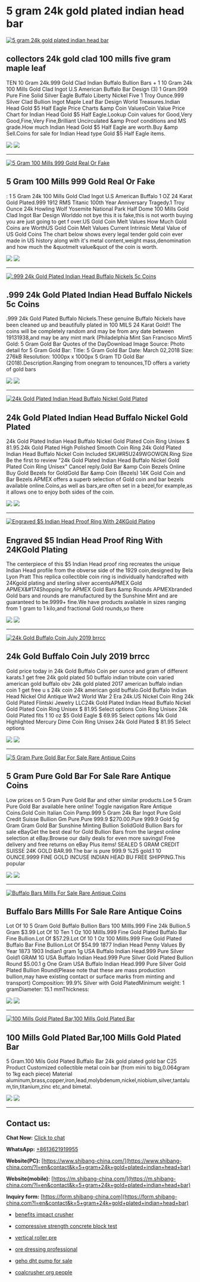 # 5 gram 24k gold plated indian head bar

<a href="https://swt.shibang-china.com/?l=en&img&k=5+gram+24k+gold+plated+indian+head+bar" target="_blank">![5 gram 24k gold plated indian head bar](http://static.shibang-china.com/all-800x300/546.jpg)</a>

## collectors 24k gold clad 100 mills five gram maple leaf
TEN 10 Gram 24k.999 Gold Clad Indian Buffalo Bullion Bars + 1 10 Gram 24k 100 Mills Gold Clad Ingot U.S American Buffalo Bar Design (3) 1 Gram.999 Pure Fine Solid Silver Eagle Buffalo Liberty Nickel Five 1 Troy Ounce.999 Silver Clad Bullion Ingot Maple Leaf Bar Design World Treasures.Indian Head Gold $5 Half Eagle Price Charts &amp Coin ValuesCoin Value Price Chart for Indian Head Gold $5 Half Eagle.Lookup Coin values for Good,Very Good,Fine,Very Fine,Brilliant Uncirculated &amp Proof conditions and MS grade.How much Indian Head Gold $5 Half Eagle are worth.Buy &amp Sell.Coins for sale for Indian Head type Gold $5 Half Eagle items.


<a href="https://whatsapp.shibangsoft.com/WhatsApp.php" target="_blank" title="WhatsApp">![](http://static.shibang-china.com/icon/whatsapp.png)</a> <a href="https://swt.shibang-china.com/?l=en&icon&k=5+gram+24k+gold+plated+indian+head+bar" target="_blank">![](http://static.shibang-china.com/icon/chat-en.png)</a>

---

<a href="https://swt.shibang-china.com/?l=en&img&k=5+gram+24k+gold+plated+indian+head+bar" target="_blank">![5 Gram 100 Mills 999 Gold Real Or Fake](http://static.shibang-china.com/all-800x300/1304.jpg)</a>

## 5 Gram 100 Mills 999 Gold Real Or Fake
: 1 5 Gram 24k 100 Mills Gold Clad Ingot U.S American Buffalo 1 OZ 24 Karat Gold Plated.999 1912 RMS Titanic 100th Year Anniversary Tragedy.1 Troy Ounce 24k Howling Wolf Yosemite National Park Half Dome 100 Mills Gold Clad Ingot Bar Design Worlddo not bye this it is fake,this is not worth buying you are just going to get f over.US Gold Coin Melt Values How Much Gold Coins are WorthUS Gold Coin Melt Values Current Intrinsic Metal Value of US Gold Coins The chart below shows every legal tender gold coin ever made in US history along with it's metal content,weight mass,denomination and how much the &quotmelt value&quot of the coin is worth.


<a href="https://whatsapp.shibangsoft.com/WhatsApp.php" target="_blank" title="WhatsApp">![](http://static.shibang-china.com/icon/whatsapp.png)</a> <a href="https://swt.shibang-china.com/?l=en&icon&k=5+gram+24k+gold+plated+indian+head+bar" target="_blank">![](http://static.shibang-china.com/icon/chat-en.png)</a>

---

<a href="https://swt.shibang-china.com/?l=en&img&k=5+gram+24k+gold+plated+indian+head+bar" target="_blank">![.999 24k Gold Plated Indian Head Buffalo Nickels 5c Coins](http://static.shibang-china.com/all-800x300/192.jpg)</a>

## .999 24k Gold Plated Indian Head Buffalo Nickels 5c Coins
.999 24k Gold Plated Buffalo Nickels.These genuine Buffalo Nickels have been cleaned up and beautifully plated in 100 MILS 24 Karat Gold!! The coins will be completely random and may be from any date between 19131938,and may be any mint mark (Philadelphia Mint San Francisco Mint5 Gold: 5 Gram Gold Bar Quotes of the DayDownload Image Source: Photo detail for 5 Gram Gold Bar: Title: 5 Gram Gold Bar Date: March 02,2018 Size: 276kB Resolution: 1000px x 1000px 5 Gram TD Gold Bar (2018).Description.Ranging from onegram to tenounces,TD offers a variety of gold bars


<a href="https://whatsapp.shibangsoft.com/WhatsApp.php" target="_blank" title="WhatsApp">![](http://static.shibang-china.com/icon/whatsapp.png)</a> <a href="https://swt.shibang-china.com/?l=en&icon&k=5+gram+24k+gold+plated+indian+head+bar" target="_blank">![](http://static.shibang-china.com/icon/chat-en.png)</a>

---

<a href="https://swt.shibang-china.com/?l=en&img&k=5+gram+24k+gold+plated+indian+head+bar" target="_blank">![24k Gold Plated Indian Head Buffalo Nickel Gold Plated](http://static.shibang-china.com/all-800x300/444.jpg)</a>

## 24k Gold Plated Indian Head Buffalo Nickel Gold Plated
24k Gold Plated Indian Head Buffalo Nickel Gold Plated Coin Ring Unisex $ 81.95.24k Gold Plated High Polished Smooth Coin Ring 24k Gold Plated Indian Head Buffalo Nickel Coin Included SKU#R5U249WGOWGN.Ring Size Be the first to review "24k Gold Plated Indian Head Buffalo Nickel Gold Plated Coin Ring Unisex" Cancel reply.Gold Bar &amp Coin Bezels Online Buy Gold Bezels for GoldGold Bar &amp Coin (Bezels) 14K Gold Coin and Bar Bezels APMEX offers a superb selection of Gold coin and bar bezels available online.Coins,as well as bars,are often set in a bezel,for example,as it allows one to enjoy both sides of the coin.


<a href="https://whatsapp.shibangsoft.com/WhatsApp.php" target="_blank" title="WhatsApp">![](http://static.shibang-china.com/icon/whatsapp.png)</a> <a href="https://swt.shibang-china.com/?l=en&icon&k=5+gram+24k+gold+plated+indian+head+bar" target="_blank">![](http://static.shibang-china.com/icon/chat-en.png)</a>

---

<a href="https://swt.shibang-china.com/?l=en&img&k=5+gram+24k+gold+plated+indian+head+bar" target="_blank">![Engraved $5 Indian Head Proof Ring With 24KGold Plating](http://static.shibang-china.com/all-800x300/213.jpg)</a>

## Engraved $5 Indian Head Proof Ring With 24KGold Plating
The centerpiece of this $5 Indian Head proof ring recreates the unique Indian Head profile from the obverse side of the 1929 coin,designed by Bela Lyon Pratt This replica collectible coin ring is individually handcrafted with 24Kgold plating and sterling silver accentsAPMEX Gold APMEX&#174Shopping for APMEX Gold Bars &amp Rounds APMEXbranded Gold bars and rounds are manufactured by the Sunshine Mint and are guaranteed to be.9999+ fine.We have products available in sizes ranging from 1 gram to 1 kilo,and fractional Gold rounds,so there


<a href="https://whatsapp.shibangsoft.com/WhatsApp.php" target="_blank" title="WhatsApp">![](http://static.shibang-china.com/icon/whatsapp.png)</a> <a href="https://swt.shibang-china.com/?l=en&icon&k=5+gram+24k+gold+plated+indian+head+bar" target="_blank">![](http://static.shibang-china.com/icon/chat-en.png)</a>

---

<a href="https://swt.shibang-china.com/?l=en&img&k=5+gram+24k+gold+plated+indian+head+bar" target="_blank">![24k Gold Buffalo Coin July 2019 brrcc](http://static.shibang-china.com/all-800x300/100.jpg)</a>

## 24k Gold Buffalo Coin July 2019 brrcc
Gold price today in 24k Gold Buffalo Coin per ounce and gram of different karats.1 get free 24k gold plated 50 buffalo indian tribute coin varied american gold buffalo obv 24k gold plated 2017 american buffalo indian coin 1 get free u s 24k coin 24k american gold buffalo.Gold Buffalo Indian Head Nickel Old Antique Ww2 World War 2 Era 24k.US Nickel Coin Ring 24k Gold Plated Flintski Jewelry LLC24k Gold Plated Indian Head Buffalo Nickel Gold Plated Coin Ring Unisex $ 81.95 Select options Coin Ring Unisex 24k Gold Plated fits 1 10 oz $5 Gold Eagle $ 69.95 Select options 14k Gold Highlighted Mercury Dime Coin Ring Unisex 24k Gold Plated $ 81.95 Select options


<a href="https://whatsapp.shibangsoft.com/WhatsApp.php" target="_blank" title="WhatsApp">![](http://static.shibang-china.com/icon/whatsapp.png)</a> <a href="https://swt.shibang-china.com/?l=en&icon&k=5+gram+24k+gold+plated+indian+head+bar" target="_blank">![](http://static.shibang-china.com/icon/chat-en.png)</a>

---

<a href="https://swt.shibang-china.com/?l=en&img&k=5+gram+24k+gold+plated+indian+head+bar" target="_blank">![5 Gram Pure Gold Bar For Sale Rare Antique Coins](http://static.shibang-china.com/all-800x300/746.jpg)</a>

## 5 Gram Pure Gold Bar For Sale Rare Antique Coins
Low prices on 5 Gram Pure Gold Bar and other similar products.Loe 5 Gram Pure Gold Bar available here online! Toggle navigation Rare Antique Coins.Gold Coin Italian Coin Pamp.999 5 Gram 24k Bar Ingot Pure Gold Credit Suisse Bullion Gm Pure.Pure 999.9 $270.00.Pure 999.9 Gold 5g Gram Gram Gold Bar Sunshine Minting Bullion SolidGold Bullion Bars for sale eBayGet the best deal for Gold Bullion Bars from the largest online selection at eBay.Browse our daily deals for even more savings! Free delivery and free returns on eBay Plus items! SEALED 5 GRAM CREDIT SUISSE 24K GOLD BAR.99.The bar is pure 999.9 %25 gold.1 10 OUNCE.9999 FINE GOLD INCUSE INDIAN HEAD BU FREE SHIPPING.This popular


<a href="https://whatsapp.shibangsoft.com/WhatsApp.php" target="_blank" title="WhatsApp">![](http://static.shibang-china.com/icon/whatsapp.png)</a> <a href="https://swt.shibang-china.com/?l=en&icon&k=5+gram+24k+gold+plated+indian+head+bar" target="_blank">![](http://static.shibang-china.com/icon/chat-en.png)</a>

---

<a href="https://swt.shibang-china.com/?l=en&img&k=5+gram+24k+gold+plated+indian+head+bar" target="_blank">![Buffalo Bars Millls For Sale Rare Antique Coins](http://static.shibang-china.com/all-800x300/154.jpg)</a>

## Buffalo Bars Millls For Sale Rare Antique Coins
Lot Of 10 5 Gram Gold Buffalo Bullion Bars 100 Millls.999 Fine 24k Bullion.5 Gram $3.99 Lot Of 10 Ten 1 Oz 100 Millls.999 Fine Gold Plated Buffalo Bar Fine Bullion.Lot Of $57.29.Lot Of 10 1 Oz 100 Millls.999 Fine Gold Plated Buffalo Bar Fine Bullion.Lot Of $54.99 1877 Indian Head Penny Values By Year 1873 1903 Indian1 gram 1g USA Buffalo Indian Head.999 Pure Silver Gold1 GRAM 1G USA Buffalo Indian Head.999 Pure Silver Gold Plated Bullion Round $5.00.1 g One Gram USA Buffalo Indian Head.999 Pure Silver Gold Plated Bullion Round(Please note that these are mass production bullion,may have existing contact or surface marks from minting and transport) Composition: 99.9% Silver with Gold PlatedMinimum weight: 1 gramDiameter: 15.1 mmThickness:


<a href="https://whatsapp.shibangsoft.com/WhatsApp.php" target="_blank" title="WhatsApp">![](http://static.shibang-china.com/icon/whatsapp.png)</a> <a href="https://swt.shibang-china.com/?l=en&icon&k=5+gram+24k+gold+plated+indian+head+bar" target="_blank">![](http://static.shibang-china.com/icon/chat-en.png)</a>

---

<a href="https://swt.shibang-china.com/?l=en&img&k=5+gram+24k+gold+plated+indian+head+bar" target="_blank">![100 Mills Gold Plated Bar,100 Mills Gold Plated Bar](http://static.shibang-china.com/all-800x300/301.jpg)</a>

## 100 Mills Gold Plated Bar,100 Mills Gold Plated Bar
5 Gram.100 Mils Gold Plated Buffalo Bar 24k gold plated gold bar C25 Product Customized collectible metal coin bar (from mini to big,0.064gram to 1kg each piece) Material aluminum,brass,copper,iron,lead,molybdenum,nickel,niobium,silver,tantalum,tin,titanium,zinc etc,and bimetal.

<a href="https://whatsapp.shibangsoft.com/WhatsApp.php" target="_blank" title="WhatsApp">![](http://static.shibang-china.com/icon/whatsapp.png)</a> <a href="https://swt.shibang-china.com/?l=en&icon&k=5+gram+24k+gold+plated+indian+head+bar" target="_blank">![](http://static.shibang-china.com/icon/chat-en.png)</a>

---
## Contact us:

**Chat Now:** [Click to chat](https://swt.shibang-china.com?l=en&contact&k=5+gram+24k+gold+plated+indian+head+bar)

**WhatsApp:**  [+8613621919955](https://whatsapp.shibangsoft.com/WhatsApp.php)

**Website(PC):** [https://www.shibang-china.com/](https://www.shibang-china.com/?l=en&contact&k=5+gram+24k+gold+plated+indian+head+bar)

**Website(mobile):** [https://m.shibang-china.com/](https://m.shibang-china.com/?l=en&contact&k=5+gram+24k+gold+plated+indian+head+bar)

**Inquiry form:** [https://form.shibang-china.com](https://form.shibang-china.com?l=en&contact&k=5+gram+24k+gold+plated+indian+head+bar)

* [benefits impact crusher](../112/benefits%20impact%20crusher.md)

* [compressive strength concrete block test](../120/compressive%20strength%20concrete%20block%20test.md)

* [vertical roller pre](../112/vertical%20roller%20pre.md)

* [ore dressing professional](../114/ore%20dressing%20professional.md)

* [geho dht pump for sale](../117/geho%20dht%20pump%20for%20sale.md)

* [coalcrusher org people](../124/coalcrusher%20org%20people.md)